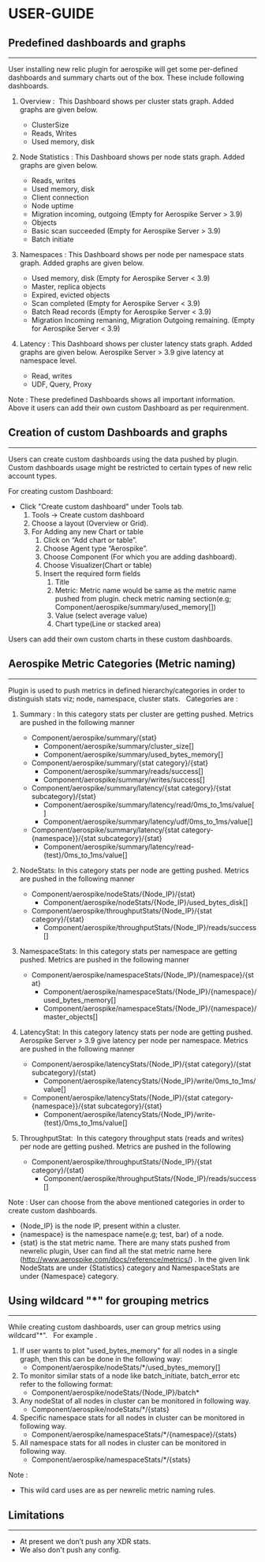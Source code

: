 # USER-GUIDE
## Predefined dashboards and graphs
-----------------------------------------
User installing new relic plugin for aerospike will get some per-defined dashboards and summary charts out of the box.
These include following dashboards.

   1. Overview :  This Dashboard shows per cluster stats graph. Added graphs are given below.
	   * ClusterSize
	   * Reads, Writes
	   * Used memory, disk
   2. Node Statistics : This Dashboard shows per node stats graph. Added graphs are given below.
	   * Reads, writes
	   * Used memory, disk
	   * Client connection
       * Node uptime
	   * Migration incoming, outgoing (Empty for Aerospike Server > 3.9)
	   * Objects
	   * Basic scan succeeded (Empty for Aerospike Server > 3.9)
	   * Batch initiate
   3. Namespaces : This Dashboard shows per node per namespace stats graph. Added graphs are given below.
	   * Used memory, disk (Empty for Aerospike Server < 3.9)
	   * Master, replica objects
	   * Expired, evicted objects
	   * Scan completed (Empty for Aerospike Server < 3.9)
	   * Batch Read records (Empty for Aerospike Server < 3.9)
	   * Migration Incoming remaning, Migration Outgoing remaining. (Empty for Aerospike Server < 3.9)

   4. Latency : This Dashboard shows per cluster latency stats graph. Added graphs are given below. Aerospike Server > 3.9 give latency at namespace level.
	   * Read, writes
	   * UDF, Query, Proxy
	 
Note :
	These predefined Dashboards shows all important information. Above it users can add their own custom Dashboard as per requirenment.


## Creation of custom Dashboards and graphs
---------------------------------------------------
Users can create custom dashboards using the data pushed by plugin. Custom dashboards usage might be restricted to certain types of new relic account types.

For creating custom Dashboard:
   * Click "Create custom dashboard" under Tools tab.
	 1. Tools -> Create custom dashboard
	 2. Choose a layout (Overview or Grid).
	 3. For Adding any new Chart or table
	    1. Click on “Add chart or table”.
	    2. Choose Agent type “Aerospike”.
	    3. Choose Component (For which you are adding dashboard).
	    4. Choose Visualizer(Chart or table)
	    5. Insert the required form fields
	       1. Title
	       2. Metric: Metric name would be same as the metric name pushed from plugin. check metric naming section(e.g; Component/aerospike/summary/used_memory[])
	       3. Value (select average value)
	       4. Chart type(Line or stacked area)

Users can add their own custom charts in these custom dashboards.


## Aerospike Metric Categories (Metric naming)
---------------------------------------------------
Plugin is used to push metrics in defined hierarchy/categories in order to distinguish stats viz; node, namespace, cluster stats.  
Categories are :

   1. Summary : In this category stats per cluster are getting pushed. Metrics are pushed in the following manner
	   * Component/aerospike/summary/{stat}
	       * Component/aerospike/summary/cluster_size[]
	       * Component/aerospike/summary/used_bytes_memory[]
	   * Component/aerospike/summary/{stat category}/{stat}
	       * Component/aerospike/summary/reads/success[]
	       * Component/aerospike/summary/writes/success[]
	   * Component/aerospike/summary/latency/{stat category}/{stat subcategory}/{stat}
	       * Component/aerospike/summary/latency/read/0ms_to_1ms/value[]
	       * Component/aerospike/summary/latency/udf/0ms_to_1ms/value[]
	   * Component/aerospike/summary/latency/{stat category-{namespace}}/{stat subcategory}/{stat}
	       * Component/aerospike/summary/latency/read-{test}/0ms_to_1ms/value[]

   2. NodeStats: In this category stats per node are getting pushed. Metrics are pushed in the following manner
	   * Component/aerospike/nodeStats/{Node_IP}/{stat}
	       * Component/aerospike/nodeStats/{Node_IP}/used_bytes_disk[]
	   * Component/aerospike/throughputStats/{Node_IP}/{stat category}/{stat}
	       * Component/aerospike/throughputStats/{Node_IP}/reads/success[]

   3. NamespaceStats: In this category stats per namespace are getting pushed. Metrics are pushed in the following manner
	   * Component/aerospike/namespaceStats/{Node_IP}/{namespace}/{stat}
	       * Component/aerospike/namespaceStats/{Node_IP}/{namespace}/used_bytes_memory[]
	       * Component/aerospike/namespaceStats/{Node_IP}/{namespace}/master_objects[]

   4. LatencyStat: In this category latency stats per node are getting pushed. Aerospike Server > 3.9 give latency per node per namespace. Metrics are pushed in the following manner
	   * Component/aerospike/latencyStats/{Node_IP}/{stat category}/{stat subcategory}/{stat}
	       * Component/aerospike/latencyStats/{Node_IP}/write/0ms_to_1ms/value[]
	   * Component/aerospike/latencyStats/{Node_IP}/{stat category-{namespace}}/{stat subcategory}/{stat}
	       * Component/aerospike/latencyStats/{Node_IP}/write-{test}/0ms_to_1ms/value[]

   5. ThroughputStat:  In this category throughput stats (reads and writes) per node are getting pushed. Metrics are pushed in the following 
	   * Component/aerospike/throughputStats/{Node_IP}/{stat category}/{stat}
	       * Component/aerospike/throughputStats/{Node_IP}/reads/success[]
	        
Note :
	User can choose from the above mentioned categories in order to create custom dashboards.
* {Node_IP} is the node IP, present within a cluster.
* {namespace} is the namespace name(e.g; test, bar) of a node.
* {stat} is the stat metric name. There are many stats pushed from newrelic plugin, User can find all the stat metric name here (http://www.aerospike.com/docs/reference/metrics/) . In the given link NodeStats are under {Statistics} category and NamespaceStats are under {Namespace} category.

## Using wildcard "*" for grouping metrics
--------------------------------------------
While creating custom dashboards, user can group metrics using wildcard"*".  
For example .

1. If user wants to plot "used_bytes_memory" for all nodes in a single graph, then this can be done in the following way:
	* Component/aerospike/nodeStats/*/used_bytes_memory[]
2. To monitor similar stats of a node like batch_initiate, batch_error etc refer to the following format:
	* Component/aerospike/nodeStats/{Node_IP}/batch*
3. Any nodeStat of all nodes in cluster can be monitored in following way.
	* Component/aerospike/nodeStats/*/{stats}
4. Specific namespace stats for all nodes in cluster can be monitored in following way.
	* Component/aerospike/namespaceStats/*/{namespace}/{stats}
5. All namespace stats for all nodes in cluster can be monitored in following way.
	* Component/aerospike/namespaceStats/*/{stats}
	
Note :
* This wild card uses are as per newrelic metric naming rules.

## Limitations
--------------
* At present we don’t push any XDR stats.
* We also don't push any config.
	            
